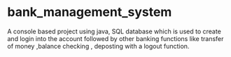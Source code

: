 # bank_management_system
  A console based project using java, SQL database which is used to create  and login into the account followed by other banking functions like transfer of money ,balance checking , deposting with a logout function.
